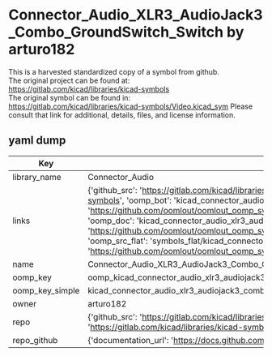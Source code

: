 # Connector_Audio_XLR3_AudioJack3_Combo_GroundSwitch_Switch by arturo182  
This is a harvested standardized copy of a symbol from github.  
The original project can be found at:  
https://gitlab.com/kicad/libraries/kicad-symbols  
The original symbol can be found in:
https://gitlab.com/kicad/libraries/kicad-symbols/Video.kicad_sym
Please consult that link for additional, details, files, and license information.  
## yaml dump  
| Key | Value |  
| --- | --- |  
| library_name | Connector_Audio |  
| links | {'github_src': 'https://gitlab.com/kicad/libraries/kicad-symbols/Video.kicad_sym', 'github_src_repo': 'https://gitlab.com/kicad/libraries/kicad-symbols', 'oomp_bot': 'kicad_connector_audio_xlr3_audiojack3_combo_groundswitch_switch/working', 'oomp_bot_github': 'https://github.com/oomlout/oomlout_oomp_symbol_bot/tree/main/kicad_connector_audio_xlr3_audiojack3_combo_groundswitch_switch/working', 'oomp_doc': 'kicad_connector_audio_xlr3_audiojack3_combo_groundswitch_switch/working', 'oomp_doc_github': 'https://github.com/oomlout/oomlout_oomp_symbol_doc/tree/main/kicad_connector_audio_xlr3_audiojack3_combo_groundswitch_switch/working', 'oomp_src_flat': 'symbols_flat/kicad_connector_audio_xlr3_audiojack3_combo_groundswitch_switch/working', 'oomp_src_flat_github': 'https://github.com/oomlout/oomlout_oomp_symbol_src/tree/main/kicad_connector_audio_xlr3_audiojack3_combo_groundswitch_switch/working'} |  
| name | Connector_Audio_XLR3_AudioJack3_Combo_GroundSwitch_Switch |  
| oomp_key | oomp_kicad_connector_audio_xlr3_audiojack3_combo_groundswitch_switch |  
| oomp_key_simple | kicad_connector_audio_xlr3_audiojack3_combo_groundswitch_switch |  
| owner | arturo182 |  
| repo | {'github_src': 'https://gitlab.com/kicad/libraries/kicad-symbols/Video.kicad_sym', 'name': 'libraries/kicad-symbols', 'owner': 'kicad', 'url': 'https://gitlab.com/kicad/libraries/kicad-symbols'} |  
| repo_github | {'documentation_url': 'https://docs.github.com/rest/repos/repos#get-a-repository', 'message': 'Not Found'} |  

